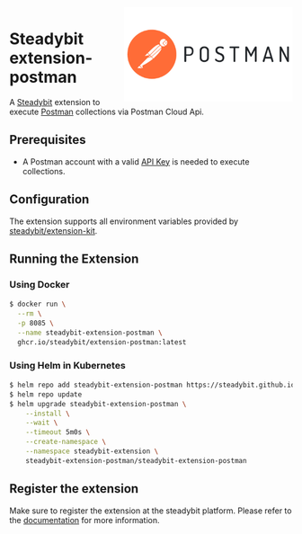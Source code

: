 <img src="./postman.png" width="300" align="right" alt="Kong logo">

# Steadybit extension-postman

A [Steadybit](https://www.steadybit.com/) extension to execute [Postman](https://www.postman.com/) collections via Postman Cloud Api.

## Prerequisites

- A Postman account with a
	valid [API Key](https://www.postman.com/postman/workspace/postman-public-workspace/documentation/12959542-c8142d51-e97c-46b6-bd77-52bb66712c9a#authentication)
	is needed to execute collections.

## Configuration

The extension supports all environment variables provided by [steadybit/extension-kit](https://github.com/steadybit/extension-kit#environment-variables).

## Running the Extension

### Using Docker

```sh
$ docker run \
  --rm \
  -p 8085 \
  --name steadybit-extension-postman \
  ghcr.io/steadybit/extension-postman:latest
```

### Using Helm in Kubernetes

```sh
$ helm repo add steadybit-extension-postman https://steadybit.github.io/extension-postman
$ helm repo update
$ helm upgrade steadybit-extension-postman \
    --install \
    --wait \
    --timeout 5m0s \
    --create-namespace \
    --namespace steadybit-extension \
    steadybit-extension-postman/steadybit-extension-postman
```

## Register the extension

Make sure to register the extension at the steadybit platform. Please refer to
the [documentation](https://docs.steadybit.com/integrate-with-steadybit/extensions/extension-installation) for more information.


